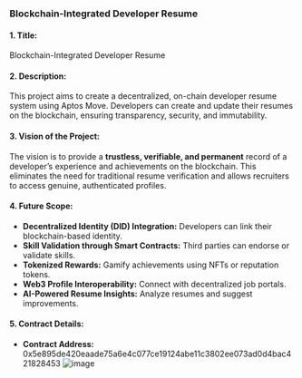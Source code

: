 ### **Blockchain-Integrated Developer Resume**  

#### **1. Title:**  
Blockchain-Integrated Developer Resume  

#### **2. Description:**  
This project aims to create a decentralized, on-chain developer resume system using Aptos Move. Developers can create and update their resumes on the blockchain, ensuring transparency, security, and immutability.  

#### **3. Vision of the Project:**  
The vision is to provide a **trustless, verifiable, and permanent** record of a developer’s experience and achievements on the blockchain. This eliminates the need for traditional resume verification and allows recruiters to access genuine, authenticated profiles.  

#### **4. Future Scope:**  
- **Decentralized Identity (DID) Integration:** Developers can link their blockchain-based identity.  
- **Skill Validation through Smart Contracts:** Third parties can endorse or validate skills.  
- **Tokenized Rewards:** Gamify achievements using NFTs or reputation tokens.  
- **Web3 Profile Interoperability:** Connect with decentralized job portals.  
- **AI-Powered Resume Insights:** Analyze resumes and suggest improvements.  

#### **5. Contract Details:**  
- **Contract Address:** 0x5e895de420eaade75a6e4c077ce19124abe11c3802ee073ad0d4bac421828453
![image](https://github.com/user-attachments/assets/47799eeb-c08c-4eb8-b990-225f9a3ff170)
